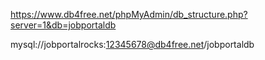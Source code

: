 https://www.db4free.net/phpMyAdmin/db_structure.php?server=1&db=jobportaldb

mysql://jobportalrocks:12345678@db4free.net/jobportaldb

